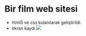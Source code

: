 # Bir film web sitesi
- html5 ve css kulanılarak geliştirildi.
- ekran kaydı
![](./images/ekran-kaydi.gif)
